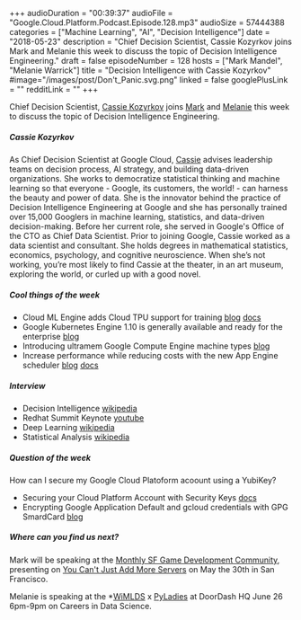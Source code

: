 +++
audioDuration = "00:39:37"
audioFile = "Google.Cloud.Platform.Podcast.Episode.128.mp3"
audioSize = 57444388
categories = ["Machine Learning", "AI", "Decision Intelligence"]
date = "2018-05-23"
description = "Chief Decision Scientist, Cassie Kozyrkov joins Mark and Melanie this week to discuss the topic of Decision Intelligence Engineering."
draft = false
episodeNumber = 128
hosts = ["Mark Mandel", "Melanie Warrick"]
title = "Decision Intelligence with Cassie Kozyrkov"
#image="/images/post/Don't_Panic.svg.png"
linked = false
googlePlusLink = ""
redditLink = ""
+++

Chief Decision Scientist, [Cassie Kozyrkov](https://twitter.com/quaesita) joins [Mark](https://twitter.com/Neurotic)
and [Melanie](https://twitter.com/nyghtowl) this week to discuss the topic of Decision Intelligence Engineering.

<!--more-->

##### Cassie Kozyrkov

As Chief Decision Scientist at Google Cloud, [Cassie](https://twitter.com/quaesita) advises leadership teams on decision process, AI strategy, and building data-driven organizations. She works to democratize statistical thinking and machine learning so that everyone - Google, its customers, the world! - can harness the beauty and power of data. She is the innovator behind the practice of Decision Intelligence Engineering at Google and she has personally trained over 15,000 Googlers in machine learning, statistics, and data-driven decision-making. Before her current role, she served in Google's Office of the CTO as Chief Data Scientist. Prior to joining Google, Cassie worked as a data scientist and consultant. She holds degrees in mathematical statistics, economics, psychology, and cognitive neuroscience. When she’s not working, you’re most likely to find Cassie at the theater, in an art museum, exploring the world, or curled up with a good novel.


##### Cool things of the week

- Cloud ML Engine adds Cloud TPU support for training [blog](https://cloud.google.com/blog/big-data/2018/05/cloud-ml-engine-adds-cloud-tpu-support-for-training) [docs](https://cloud.google.com/ml-engine/docs/tensorflow/using-tpus)
- Google Kubernetes Engine 1.10 is generally available and ready for the enterprise [blog](https://cloudplatform.googleblog.com/2018/05/Google-Kubernetes-Engine-1-10-is-generally-available-and-ready-for-the-enterprise.html)
- Introducing ultramem Google Compute Engine machine types [blog](https://cloudplatform.googleblog.com/2018/05/Introducing-ultramem-Google-Compute-Engine-machine-types.html)
- Increase performance while reducing costs with the new App Engine scheduler [blog](https://cloudplatform.googleblog.com/2018/05/Increase-performance-while-reducing-costs-with-the-new-App-Engine-scheduler.html) [docs](https://cloud.google.com/appengine/docs/standard/python/how-instances-are-managed#scaling_dynamic_instances)

##### Interview

- Decision Intelligence [wikipedia](https://en.wikipedia.org/wiki/Decision_Intelligence)
- Redhat Summit Keynote [youtube](https://youtu.be/hu2BmE1Wk_Q?t=7097)
- Deep Learning [wikipedia](https://en.wikipedia.org/wiki/Deep_learning)
- Statistical Analysis [wikipedia](https://en.wikipedia.org/wiki/Statistics)

##### Question of the week

How can I secure my Google Cloud Platoform acoount using a YubiKey?

- Securing your Cloud Platform Account with Security Keys [docs](https://cloud.google.com/solutions/securing-gcp-account-security-keys)
- Encrypting Google Application Default and gcloud credentials with GPG SmardCard [blog](https://medium.com/google-cloud/encrypting-google-application-default-and-gcloud-credentials-with-gpg-smardcard-fb6fec5c6e48) 

##### Where can you find us next?

Mark will be speaking at the [Monthly SF Game Development Community](https://www.meetup.com/Monthly-SF-Game-Development-Community/), presenting on
[You Can't Just Add More Servers](https://www.meetup.com/Monthly-SF-Game-Development-Community/events/250559719/) on May the 30th in San Francisco.

Melanie is speaking at the *[WiMLDS](http://wimlds.org) x [PyLadies](http://www.pyladies.com) at DoorDash HQ June 26 6pm-9pm on Careers in Data Science.